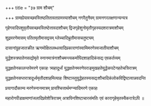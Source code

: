 +++
title = "३७ ग्राम शौचम्"

+++
ग्रामह्येयावच्छवस्तिष्ठतितावतग्रामस्याशौचम् नगरैतुनैवम् ग्रामनगरलक्षणान्यन्यत्र

गृहेगवादिपशुमृतौयवच्छवस्तिष्ठेत्तावदाशौचम् द्विजगृहेशुनोमृतौगृहस्यदशरात्रमाशौचम्

शूद्रमरणेमासम् पतितमृतौमासद्वयम् म्लेच्चादिभ्रुतौमासचतुष्ट्यम्

दासानांग्रुहजातक्रीत ऋणमोक्षितलब्धत्वादिप्रकाराणांस्वामिमरणेस्वजातीयाशौचम्

युद्धेशस्त्रघातेनसद्योमृते स्नानमात्रंनाशौचमन्त्यकर्मापिदशाहादिकंसद्य एवकर्तव्यम्

युद्धक्षतेनकालन्तरेमरणे एकाहः त्र्यहादूर्ध्वं युद्धक्षतेनमरणेपराङ्मुखहतेयुद्धेकपटेनहतेचत्रिरात्रम्

युद्धक्षतेनसप्तरात्रादूर्ध्वमृतौदशाहमित्याहः शिष्टास्तुयुद्धेहतस्यसद्यःशौचादिकंलोकविद्विष्टत्वान्नवदन्ति

प्रयागादौकाम्य मरणेस्नानमात्रम् प्रायश्चित्तार्थमग्न्यादिमरणे एकाहः

महारोगपीडाक्षमाणांजलादिप्रवेशेत्रिरात्रम् अत्रापिनशिष्टाचारसंमतिः एवं कारागृहेमृतस्यैकरात्रेऽपि ॥

